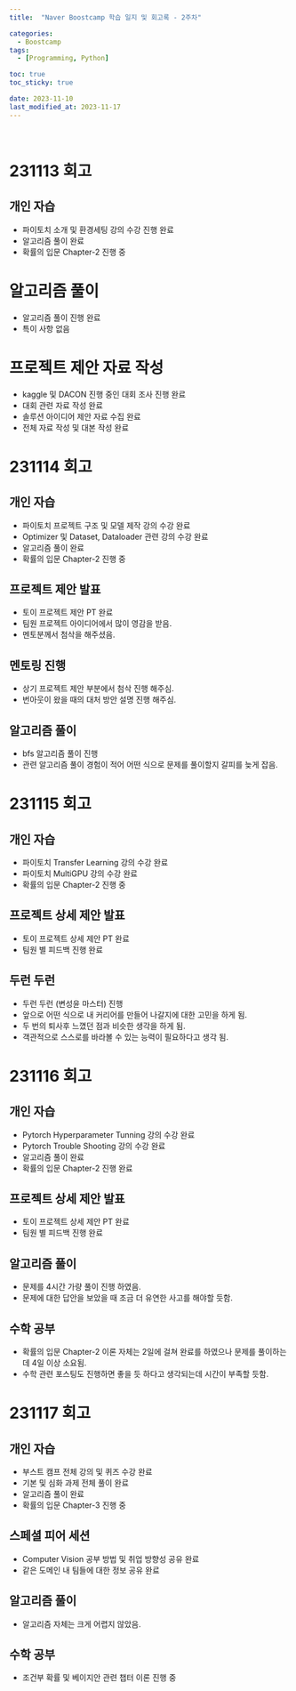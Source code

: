 ```yaml
---
title:  "Naver Boostcamp 학습 일지 및 회고록 - 2주차" 

categories:
  - Boostcamp
tags:
  - [Programming, Python]

toc: true
toc_sticky: true

date: 2023-11-10
last_modified_at: 2023-11-17
---
```

<br>

# 231113 회고

## 개인 자습
 - 파이토치 소개 및 환경세팅 강의 수강 진행 완료
 - 알고리즘 풀이 완료
 - 확률의 입문 Chapter-2 진행 중

# 알고리즘 풀이
 - 알고리즘 풀이 진행 완료
 - 특이 사항 없음

# 프로젝트 제안 자료 작성
 - kaggle 및 DACON 진행 중인 대회 조사 진행 완료
 - 대회 관련 자료 작성 완료
 - 솔루션 아이디어 제안 자료 수집 완료
 - 전체 자료 작성 및 대본 작성 완료

# 231114 회고

## 개인 자습
 - 파이토치 프로젝트 구조 및 모델 제작 강의 수강 완료
 - Optimizer 및 Dataset, Dataloader 관련 강의 수강 완료
 - 알고리즘 풀이 완료
 - 확률의 입문 Chapter-2 진행 중

## 프로젝트 제안 발표
 - 토이 프로젝트 제안 PT 완료
 - 팀원 프로젝트 아이디어에서 많이 영감을 받음.
 - 멘토분께서 첨삭을 해주셨음.

## 멘토링 진행
 - 상기 프로젝트 제안 부분에서 첨삭 진행 해주심.
 - 번아웃이 왔을 때의 대처 방안 설명 진행 해주심.

## 알고리즘 풀이
 - bfs 알고리즘 풀이 진행
 - 관련 알고리즘 풀이 경험이 적어 어떤 식으로 문제를 풀이할지 갈피를 늦게 잡음.

# 231115 회고

## 개인 자습
 - 파이토치 Transfer Learning 강의 수강 완료
 - 파이토치 MultiGPU 강의 수강 완료
 - 확률의 입문 Chapter-2 진행 중

## 프로젝트 상세 제안 발표
 - 토이 프로젝트 상세 제안 PT 완료
 - 팀원 별 피드백 진행 완료

## 두런 두런
 - 두런 두런 (변성윤 마스터) 진행
 - 앞으로 어떤 식으로 내 커리어를 만들어 나갈지에 대한 고민을 하게 됨.
 - 두 번의 퇴사후 느꼈던 점과 비슷한 생각을 하게 됨.
 - 객관적으로 스스로를 바라볼 수 있는 능력이 필요하다고 생각 됨.

# 231116 회고

## 개인 자습
 - Pytorch Hyperparameter Tunning 강의 수강 완료
 - Pytorch Trouble Shooting 강의 수강 완료
 - 알고리즘 풀이 완료
 - 확률의 입문 Chapter-2 진행 완료

## 프로젝트 상세 제안 발표
 - 토이 프로젝트 상세 제안 PT 완료
 - 팀원 별 피드백 진행 완료

## 알고리즘 풀이
 - 문제를 4시간 가량 풀이 진행 하였음.
 - 문제에 대한 답안을 보았을 때 조금 더 유연한 사고를 해야할 듯함.

## 수학 공부
 - 확률의 입문 Chapter-2 이론 자체는 2일에 걸쳐 완료를 하였으나 문제를 풀이하는데 4일 이상 소요됨.
 - 수학 관련 포스팅도 진행하면 좋을 듯 하다고 생각되는데 시간이 부족할 듯함.

# 231117 회고

## 개인 자습
 - 부스트 캠프 전체 강의 및 퀴즈 수강 완료
 - 기본 및 심화 과제 전체 풀이 완료
 - 알고리즘 풀이 완료
 - 확률의 입문 Chapter-3 진행 중

## 스페셜 피어 세션
 - Computer Vision 공부 방법 및 취업 방향성 공유 완료
 - 같은 도메인 내 팀들에 대한 정보 공유 완료

## 알고리즘 풀이
 - 알고리즘 자체는 크게 어렵지 않았음.

## 수학 공부
 - 조건부 확률 및 베이지안 관련 챕터 이론 진행 중